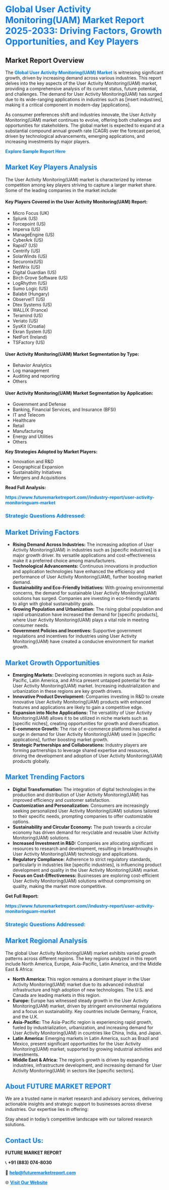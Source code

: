 <h1 style="color: #007BFF;">Global User Activity Monitoring(UAM) Market Report 2025-2033: Driving Factors, Growth Opportunities, and Key Players</h1>

<section id="overview">
<h2>Market Report Overview</h2>
<p>The <a href="https://www.futuremarketreport.com//industry-report/user-activity-monitoringuam-market" style="color: #007BFF; text-decoration: none;"><strong>Global User Activity Monitoring(UAM) Market</strong></a> is witnessing significant growth, driven by increasing demand across various industries. This report delves into the key aspects of the User Activity Monitoring(UAM) market, providing a comprehensive analysis of its current status, future potential, and challenges. The demand for User Activity Monitoring(UAM) has surged due to its wide-ranging applications in industries such as [insert industries], making it a critical component in modern-day [applications].</p>
<p>As consumer preferences shift and industries innovate, the User Activity Monitoring(UAM) market continues to evolve, offering both challenges and opportunities for stakeholders. The global market is expected to expand at a substantial compound annual growth rate (CAGR) over the forecast period, driven by technological advancements, emerging applications, and increasing investments by major players.</p>
</section>

<section id="overview">
<p><a href="https://www.futuremarketreport.com//request-sample/reportId=53742" style="color: #007BFF; text-decoration: none;"><strong>Explore Sample Report Here</strong></a></p>
</section>

<section id="key-players">
<h2 style="color: #007BFF;">Market Key Players Analysis</h2>
<p>The User Activity Monitoring(UAM) market is characterized by intense competition among key players striving to capture a larger market share. Some of the leading companies in the market include:</p>
<h4>Key Players Covered in the User Activity Monitoring(UAM) Report:</h4>
<ul><li>Micro Focus (UK)</li><li>Splunk (US)</li><li>Forcepoint (US)</li><li>Imperva (US)</li><li>ManageEngine (US)</li><li>CyberArk (US)</li><li>Rapid7 (US)</li><li>Centrify (US)</li><li>SolarWinds (US)</li><li>Securonix(US)</li><li>NetWrix (US)</li><li>Digital Guardian (US)</li><li>Birch Grove Software (US)</li><li>LogRhythm (US)</li><li>Sumo Logic (US)</li><li>Balabit (Hungary)</li><li>ObserveIT (US)</li><li>Dtex Systems (US)</li><li>WALLIX (France)</li><li>Teramind (US)</li><li>Veriato (US)</li><li>SysKit (Croatia)</li><li>Ekran System (US)</li><li>NetFort (Ireland)</li><li>TSFactory (US)</li></ul>
<h4>User Activity Monitoring(UAM) Market Segmentation by Type:</h4>
<ul><li>Behavior Analytics</li><li>Log management</li><li>Auditing and reporting</li><li>Others</li></ul>

<h4>User Activity Monitoring(UAM) Market Segmentation by Application:</h4>
<ul><li>Government and Defense</li><li>Banking, Financial Services, and Insurance (BFSI)</li><li>IT and Telecom</li><li>Healthcare</li><li>Retail</li><li>Manufacturing</li><li>Energy and Utilities</li><li>Others</li></ul>
<p><strong>Key Strategies Adopted by Market Players:</strong></p>
<ul>
<li>Innovation and R&D</li>
<li>Geographical Expansion</li>
<li>Sustainability Initiatives</li>
<li>Mergers and Acquisitions</li>
</ul>
</section>

<section>
<p><strong>Read Full Analysis: </strong></p><a href="https://www.futuremarketreport.com//industry-report/user-activity-monitoringuam-market" style="color: #007BFF; text-decoration: none;"><strong>https://www.futuremarketreport.com//industry-report/user-activity-monitoringuam-market</strong></a>
<h3 style="color: #007BFF;">Strategic Questions Addressed:</h3>
</section>

<section id="driving-factors">
<h2 style="color: #007BFF;">Market Driving Factors</h2>
<ul>
<li><strong>Rising Demand Across Industries:</strong> The increasing adoption of User Activity Monitoring(UAM) in industries such as [specific industries] is a major growth driver. Its versatile applications and cost-effectiveness make it a preferred choice among manufacturers.</li>
<li><strong>Technological Advancements:</strong> Continuous innovations in production and application technologies have enhanced the efficiency and performance of User Activity Monitoring(UAM), further boosting market demand.</li>
<li><strong>Sustainability and Eco-Friendly Initiatives:</strong> With growing environmental concerns, the demand for sustainable User Activity Monitoring(UAM) solutions has surged. Companies are investing in eco-friendly variants to align with global sustainability goals.</li>
<li><strong>Growing Population and Urbanization:</strong> The rising global population and rapid urbanization have increased the demand for [specific products], where User Activity Monitoring(UAM) plays a vital role in meeting consumer needs.</li>
<li><strong>Government Policies and Incentives:</strong> Supportive government regulations and incentives for industries using User Activity Monitoring(UAM) have created a conducive environment for market growth.</li>
</ul>
</section>

<section id="growth-opportunities">
<h2 style="color: #007BFF;">Market Growth Opportunities</h2>
<ul>
<li><strong>Emerging Markets:</strong> Developing economies in regions such as Asia-Pacific, Latin America, and Africa present untapped potential for the User Activity Monitoring(UAM) market. Increasing industrialization and urbanization in these regions are key growth drivers.</li>
<li><strong>Innovative Product Development:</strong> Companies investing in R&D to create innovative User Activity Monitoring(UAM) products with enhanced features and applications are likely to gain a competitive edge.</li>
<li><strong>Expansion into Niche Applications:</strong> The versatility of User Activity Monitoring(UAM) allows it to be utilized in niche markets such as [specific niches], creating opportunities for growth and diversification.</li>
<li><strong>E-commerce Growth:</strong> The rise of e-commerce platforms has created a surge in demand for User Activity Monitoring(UAM) used in [specific applications], further boosting market growth.</li>
<li><strong>Strategic Partnerships and Collaborations:</strong> Industry players are forming partnerships to leverage shared expertise and resources, driving the development and adoption of User Activity Monitoring(UAM) products globally.</li>
</ul>
</section>

<section id="trending-factors">
<h2 style="color: #007BFF;">Market Trending Factors</h2>
<ul>
<li><strong>Digital Transformation:</strong> The integration of digital technologies in the production and distribution of User Activity Monitoring(UAM) has improved efficiency and customer satisfaction.</li>
<li><strong>Customization and Personalization:</strong> Consumers are increasingly seeking personalized User Activity Monitoring(UAM) solutions tailored to their specific needs, prompting companies to offer customizable options.</li>
<li><strong>Sustainability and Circular Economy:</strong> The push towards a circular economy has driven demand for recyclable and reusable User Activity Monitoring(UAM) solutions.</li>
<li><strong>Increased Investment in R&D:</strong> Companies are allocating significant resources to research and development, resulting in breakthroughs in User Activity Monitoring(UAM) technology and applications.</li>
<li><strong>Regulatory Compliance:</strong> Adherence to strict regulatory standards, particularly in industries like [specific industries], is influencing product development and quality in the User Activity Monitoring(UAM) market.</li>
<li><strong>Focus on Cost-Effectiveness:</strong> Businesses are exploring cost-efficient User Activity Monitoring(UAM) solutions without compromising on quality, making the market more competitive.</li>
</ul>
</section>

<section>
<p><strong>Get Full Report: </strong></p><a href="https://www.futuremarketreport.com//industry-report/user-activity-monitoringuam-market" style="color: #007BFF; text-decoration: none;"><strong>https://www.futuremarketreport.com//industry-report/user-activity-monitoringuam-market</strong></a>
<h3 style="color: #007BFF;">Strategic Questions Addressed:</h3>
</section>


<section id="regional-analysis">
<h2 style="color: #007BFF;">Market Regional Analysis</h2>
<p>The global User Activity Monitoring(UAM) market exhibits varied growth patterns across different regions. The key regions analyzed in this report include North America, Europe, Asia-Pacific, Latin America, and the Middle East & Africa:</p>
<ul>
<li><strong>North America:</strong> This region remains a dominant player in the User Activity Monitoring(UAM) market due to its advanced industrial infrastructure and high adoption of new technologies. The U.S. and Canada are leading markets in this region.</li>
<li><strong>Europe:</strong> Europe has witnessed steady growth in the User Activity Monitoring(UAM) market, driven by stringent environmental regulations and a focus on sustainability. Key countries include Germany, France, and the U.K.</li>
<li><strong>Asia-Pacific:</strong> The Asia-Pacific region is experiencing rapid growth, fueled by industrialization, urbanization, and increasing demand for User Activity Monitoring(UAM) in countries like China, India, and Japan.</li>
<li><strong>Latin America:</strong> Emerging markets in Latin America, such as Brazil and Mexico, present significant opportunities for the User Activity Monitoring(UAM) market, supported by growing industrial activities and investments.</li>
<li><strong>Middle East & Africa:</strong> The region’s growth is driven by expanding industries, infrastructure development, and increasing demand for User Activity Monitoring(UAM) in sectors like [specific sectors].</li>
</ul>
</section>

<footer>
<h2 style="color: #007BFF;">About FUTURE MARKET REPORT</h2>
<p>We are a trusted name in market research and advisory services, delivering actionable insights and strategic support to businesses across diverse industries. Our expertise lies in offering:</p>

<p>Stay ahead in today’s competitive landscape with our tailored research solutions.</p>

<h2 style="color: #007BFF;">Contact Us:</h2>
<p><strong>FUTURE MARKET REPORT</strong></p>
<p>📞 <strong>+91 (883) 074-8030</strong></p>
<p>📧 <strong><a href="mailto:help@futuremarketreport.com" style="color: #007BFF;">help@futuremarketreport.com</a></strong></p>
<p>🌐 <strong><a href="https://www.futuremarketreport.com/" style="color: #007BFF;">Visit Our Website</a></strong></p>
</footer>